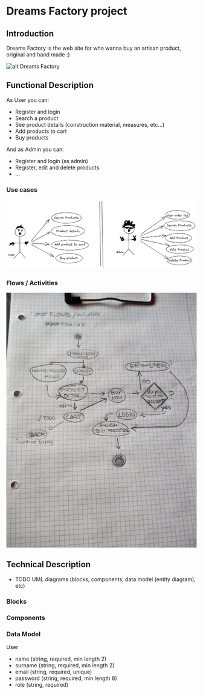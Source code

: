 # Dreams Factory project

## Introduction

Dreams Factory is the web site for who wanna buy an artisan product, original and hand made :)

![alt Dreams Factory](https://media.giphy.com/media/mCydWp2Slwt8KugwmX/giphy.gif)

## Functional Description
As User you can:
- Register and login
- Search a product
- See product details (construction material, measures, etc...)
- Add products to cart
- Buy products

And as Admin you can:
- Register and login (as admin)
- Register, edit and delete products
- ...

### Use cases

![alt use cases user and admin](./images/use-cases.png)

### Flows / Activities

![alt flow-activity](./images/flow-activities.jpeg)

## Technical Description
- TODO UML diagrams (blocks, components, data model (entity diagram), etc)

### Blocks
### Components
### Data Model

User
- name (string, required, min length 2)
- surname (string, required, min length 2)
- email (string, required, unique)
- password (string, required, min length 8)
- role (string, required)


